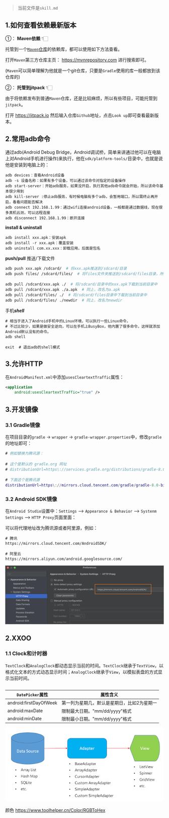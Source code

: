 > 当前文件是`skill.md`

## 1.如何查看依赖最新版本

①： **Maven依赖** 👇🏻

托管到一个[`Maven`仓库](https://central.sonatype.com/)的依赖库，都可以使用如下方法查看。

打开`Maven`第三方仓库主页： https://mvnrepository.com  进行搜索即可。

(`Maven`可以简单理解为他就是一个git仓库，只要是`Gradle`使用的库一般都放到该仓库的)


②： **托管到jitpack** 👇🏻

由于将依赖发布到普通`Maven`仓库，还是比较麻烦，所以有些项目，可能托管到`jitpack`。

打开 https://jitpack.io  然后输入仓库`Github`地址，点击`Look up`即可查看最新版本。

## 2.常用adb命令

通过adb(Android Debug Bridge，Android调试桥，简单来讲通过他可以在电脑上对Android手机进行操作)来执行，他在`sdk/platform-tools/`目录中，也就是说他是安装到电脑上的：

```shell
adb devices：查看Android设备
adb -s 设备名称：如果有多个设备，可以通过该命令对指定的设备操作
adb start-server：开始adb服务，如果没开启，执行其他adb命令就会开始，所以该命令基本很少用到
adb kill-server :停止adb服务，有时候电脑有多个adb，会暂用端口，所以需终止再开启，看看问题能否解决
adb connect 192.168.1.99：通过wifi连接android设备，一般都是通过数据线，现在很多真机云测，可以远程连接
adb disconnect 192.168.1.99：断开连接
```

**install & uninstall**
```shell
adb install xxx.apk：安装apk
adb install -r xxx.apk：覆盖安装
adb uninstall com.xx.xxx：卸载应用，后面是包名
```

**push/pull** 推送/下载文件
```bash
adb push xxx.apk /sdcard/  # 将xxx.apk推送到/sdcard/目录
adb push files/ /sdcard/files/  # 将files文件夹推送到/sdcard/files目录，所有文件，包括子文件夹

adb pull /sdcard/xxx.apk ./  # 将/sdcard/目录中的xxx.apk下载到当前目录中
adb pull /sdcard/xxx.apk ./a.apk  # 同上，改名为a.apk
adb pull /sdcard/files/ ./  # 将/sdcard/files目录中下载到当前目录中
adb pull /sdcard/files/ ./newdir  # 同上，改名为newdir
```

手机***shell***
```shell
# 相当于进入了Android手机中的Linux环境，可以执行一些Linux命令，
# 不过比较少，如果是做安全逆向，可以在手机上BusyBox，他内置了很多命令，这样就添加Android默认没有的命令。
adb shell

exit  # 退出adb的shell模式
```

## 3.允许HTTP

在`AndroidManifest.xml`中添加`usesCleartextTraffic`属性：

```xml
<application
    android:usesCleartextTraffic="true" />
```

## 3.开发镜像

### 3.1 Gradle镜像
在项目目录的`gradle` -> `wrapper` -> `gradle-wrapper.properties`中，修改`gradle`的地址即可：
```g
# 例如替换为腾讯源：

# 这个是默认的 gradle.org 网址
# distributionUrl=https\://services.gradle.org/distributions/gradle-8.0-bin.zip

# 下面这个是腾讯源
distributionUrl=https\://mirrors.cloud.tencent.com/gradle/gradle-8.0-bin.zip
```

### 3.2 Android SDK镜像
在`Android Studio`设置中：`Settings` --> `Appearance & Behavior` --> `Systenm Settings` --> `HTTP Proxy`页面里面：

可以将代理地址改为腾讯源或者阿里源，例如：
```
# 腾讯
https://mirrors.cloud.tencent.com/AndroidSDK/

# 阿里云
https://mirrors.aliyun.com/android.googlesource.com/
```

![mirrors](./image/0048.webp)




## 2.XXOO

### 1.1 Clock和计时器

`TextClock`和`AnalogClock`都动态显示当前的时间。`TextClock`继承于`TextView`，以格式化文本的方式动态显示时间；`AnalogClock`继承于`View`，以模拟表盘的方式显示当前时间。
```xml

```

| `DatePicker`属性 | 属性含义 |
| --- | --- |
| android:firstDayOfWeek | 第一列为星期几，默认是星期日，比如2为星期一 |
| android:maxDate | 限制最大日期。"mm/dd/yyyy"格式 |
| android:minDate | 限制最小日期。"mm/dd/yyyy"格式 |


![mvc](./image/0028.png)


颜色
https://www.toolhelper.cn/Color/RGBToHex